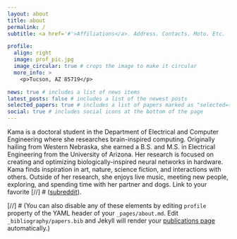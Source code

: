 ```yaml
---
layout: about
title: about
permalink: /
subtitle: <a href='#'>Affiliations</a>. Address. Contacts. Moto. Etc.

profile:
  align: right
  image: prof_pic.jpg
  image_circular: true # crops the image to make it circular
  more_info: >
    <p>Tucson, AZ 85719</p>

news: true # includes a list of news items
latest_posts: false # includes a list of the newest posts
selected_papers: true # includes a list of papers marked as "selected={true}"
social: true # includes social icons at the bottom of the page
---
```


Kama is a doctoral student in the Department of Electrical and Computer Engineering where she researches brain-inspired computing. Originally hailing from Western Nebraska, she earned a B.S. and M.S. in Electrical Engineering from the University of Arizona. Her research is focused on creating and optimizing biologically-inspired neural networks in hardware. Kama finds inspiration in art, nature, science fiction, and interactions with others. Outside of her research, she enjoys live music, meeting new people, exploring, and spending time with her partner and dogs. Link to your favorite [//] # ([subreddit](http://reddit.com)).

[//] # (You can also disable any of these elements by editing `profile` property of the YAML header of your `_pages/about.md`. Edit `_bibliography/papers.bib` and Jekyll will render your [publications page](/al-folio/publications/) automatically.)
